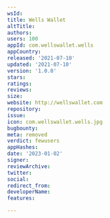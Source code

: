 ```yaml
---
wsId: 
title: Wells Wallet
altTitle: 
authors: 
users: 100
appId: com.wellswallet.wells
appCountry: 
released: '2021-07-10'
updated: '2021-07-10'
version: '1.0.0'
stars: 
ratings: 
reviews: 
size: 
website: http://wellswallet.com
repository: 
issue: 
icon: com.wellswallet.wells.jpg
bugbounty: 
meta: removed
verdict: fewusers
appHashes: 
date: '2023-01-02'
signer: 
reviewArchive: 
twitter: 
social: 
redirect_from: 
developerName: 
features: 

---
```


